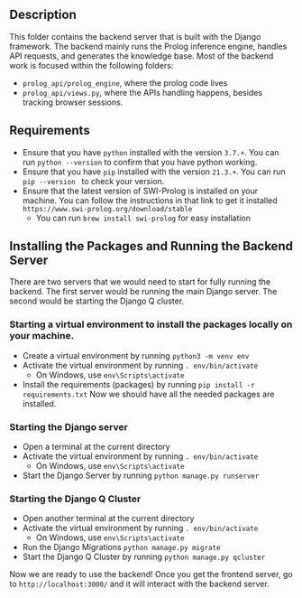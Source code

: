 ## Description
This folder contains the backend server that is built with the Django framework. The backend mainly runs the Prolog inference engine, handles API requests, and generates the knowledge base. Most of the backend work is focused within the following folders:
- `prolog_api/prolog_engine`, where the prolog code lives
- `prolog_api/views.py`, where the APIs handling happens, besides tracking browser sessions.

## Requirements
- Ensure that you have `python` installed with the version `3.7.+`. You can run `python --version` to confirm that you have python working. 
- Ensure that you have `pip` installed with the version `21.3.+`. You can run `pip --version ` to check your version. 
- Ensure that the latest version of SWI-Prolog is installed on your machine. You can follow the instructions in that link to get it installed `https://www.swi-prolog.org/download/stable`
    - You can run `brew install swi-prolog` for easy installation

## Installing the Packages and Running the Backend Server

There are two servers that we would need to start for fully running the backend. The first server would be running the main Django server. The second would be starting the Django Q cluster. 

### Starting a virtual environment to install the packages locally on your machine. 
- Create a virtual environment by running `python3 -m venv env`
- Activate the virtual environment by running `. env/bin/activate`
    - On Windows, use `env\Scripts\activate`
- Install the requirements (packages) by running `pip install -r requirements.txt`
Now we should have all the needed packages are installed.

### Starting the Django server
- Open a terminal at the current directory
- Activate the virtual environment by running `. env/bin/activate`
    - On Windows, use `env\Scripts\activate`
- Start the Django Server by running `python manage.py runserver`
### Starting the Django Q Cluster
- Open another terminal at the current directory
- Activate the virtual environment by running `. env/bin/activate`
    - On Windows, use `env\Scripts\activate`
- Run the Django Migrations `python manage.py migrate`
- Start the Django Q Cluster by running `python manage.py qcluster`

Now we are ready to use the backend! Once you get the frontend server, go to `http://localhost:3000/` and it will interact with the backend server.  